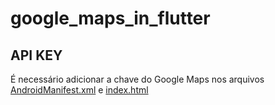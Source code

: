 # google_maps_in_flutter

## API KEY
É necessário adicionar a chave do Google Maps nos arquivos [AndroidManifest.xml](android/app/src/main/AndroidManifest.xml) e [index.html](web/index.html)